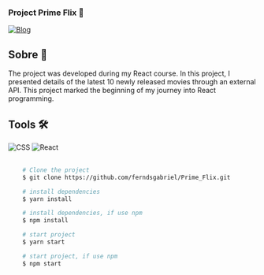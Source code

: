 ### P️roject Prime Flix 🎥


[![Blog](https://img.shields.io/website?label=Deploy&style=for-the-badge&url=https://prime-flix-psi.vercel.app/)](https://prime-flix-psi.vercel.app/)

<div>
    <h2>Sobre 🚨</h2>
    <p>
        The project was developed during my React course. In this project, I presented details of the latest 10 newly released movies through an external API. This project marked the beginning of my journey into React programming.
    </p>
</div>
<div>
    <div>
        <h2>Tools 🛠</h2>
            <img src='https://img.shields.io/badge/CSS3-1572B6?style=for-the-badge&logo=css3&logoColor=white' alt='CSS'/>        
            <img src='https://img.shields.io/badge/React-20232A?style=for-the-badge&logo=react&logoColor=61DAFB' alt='React'/>
    </div>
    <br/>
</div>


```bash
    # Clone the project
    $ git clone https://github.com/ferndsgabriel/Prime_Flix.git
```   
```bash
    # install dependencies
    $ yarn install
```   
```bash
    # install dependencies, if use npm
    $ npm install
``` 
```bash
    # start project
    $ yarn start
```   
```bash
    # start project, if use npm
    $ npm start
``` 
